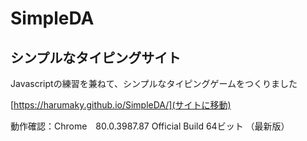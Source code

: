 # SimpleDA
## シンプルなタイピングサイト

Javascriptの練習を兼ねて、シンプルなタイピングゲームをつくりました

[https://harumaky.github.io/SimpleDA/](サイトに移動)

動作確認：Chrome　80.0.3987.87 Official Build 64ビット （最新版）

